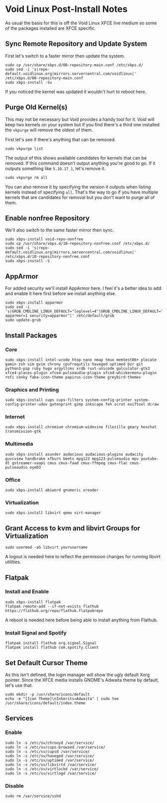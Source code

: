 # Void Linux Post-Install Notes

As usual the basis for this is off the Void Linux XFCE live medium so some of
the packages installed are XFCE specific.

## Sync Remote Repository and Update System

First let's switch to a faster mirror then update the system.

```console
sudo cp /usr/share/xbps.d/00-repository-main.conf /etc/xbps.d/
sudo sed -i 's|repo-default.voidlinux.org|mirrors.servercentral.com/voidlinux|' /etc/xbps.d/00-repository-main.conf
sudo xbps-install -Su
```

If you noticed the kernel was updated it wouldn't hurt to reboot here.

## Purge Old Kernel(s)

This may not be necessary but Void provides a handy tool for it. Void will
keep two kernels on your system but if you find there's a third one installed
the `vkpurge` will remove the oldest of them.

First let's see if there's anything that can be removed.

```console
sudo vkpurge list
```

The output of this shows available candidates for kernels that can be removed.
If this command doesn't output anything you're good to go. If it outputs
something like `5.10.17_1`, let's remove it.

```console
sudo vkpurge rm all
```

You can also remove it by specifying the version it outputs when listing
kernels instead of specifying `all`. That's the way to go if you have
multiple kernels that are candidates for removal but you don't want to purge
all of them.

## Enable nonfree Repository

We'll also switch to the same faster mirror then sync.

```console
sudo xbps-install void-repo-nonfree
sudo cp /usr/share/xbps.d/10-repository-nonfree.conf /etc/xbps.d/
sudo sed -i 's|repo-default.voidlinux.org|mirrors.servercentral.com/voidlinux|' /etc/xbps.d/10-repository-nonfree.conf
sudo xbps-install -S
```

## AppArmor

For added security we'll install AppArmor here. I feel it's a better idea to
add and enable it here first before we install anything else.

```console
sudo xbps-install apparmor
sudo sed -i 's|GRUB_CMDLINE_LINUX_DEFAULT="loglevel=4"|GRUB_CMDLINE_LINUX_DEFAULT="loglevel=4 apparmor=1 security=apparmor"|' /etc/default/grub
sudo update-grub
```

## Install Packages

### Core

```console
sudo xbps-install intel-ucode htop nano nmap tmux memtest86+ plocate gamin zsh vim gvim chrony cpufrequtils haveged uptimed bzr git python3-pip ruby hugo argyllcms xrdb rxvt-unicode galculator-gtk3 xfce4-places-plugin xfce4-pulseaudio-plugin xfce4-whiskermenu-plugin rofi conky faba-icon-theme papirus-icon-theme greybird-themes
```

### Graphics and Printing

```console
sudo xbps-install cups cups-filters system-config-printer system-config-printer-udev gutenprint gimp inkscape feh scrot exiftool dcraw
```

### Internet

```console
sudo xbps-install chromium chromium-widevine filezilla geary hexchat transmission-gtk
```

### Multimedia

```console
sudo xbps-install asunder audacious audacious-plugins audacity guvcview handbrake xfburn beets mpg123 mpg123-pulseaudio mpv youtube-dl gstreamer-vaapi cmus cmus-faad cmus-ffmpeg cmus-flac cmus-pulseaudio eyeD3
```

### Office

```console
sudo xbps-install abiword gnumeric xreader
```

### Virtualization

```console
sudo xbps-install libvirt qemu virt-manager
```

## Grant Access to kvm and libvirt Groups for Virtualization

```console
sudo usermod -aG libvirt yourusername
```

A logout is needed here to reflect the permission changes for running libvirt
utilities.

## Flatpak

### Install and Enable

```console
sudo xbps-install flatpak
flatpak remote-add --if-not-exists flathub https://flathub.org/repo/flathub.flatpakrepo
```

A reboot is needed here before being able to install anything from Flathub.

### Install Signal and Spotify

```console
flatpak install flathub org.signal.Signal
flatpak install flathub com.spotify.Client
```

## Set Default Cursor Theme

As this isn't defined, the login manager will show the ugly default Xorg
pointer. Since the XFCE media installs GNOME's Adwaita theme by default, let's
use that.

```console
sudo mkdir -p /usr/share/icons/default
echo -e "[Icon Theme]\nInherits=Adwaita" | sudo tee /usr/share/icons/default/index.theme
```

## Services

### Enable

```console
sudo ln -s /etc/sv/chronyd /var/service/
sudo ln -s /etc/sv/cups-browsed /var/service/
sudo ln -s /etc/sv/cupsd /var/service/
sudo ln -s /etc/sv/haveged /var/service/
sudo ln -s /etc/sv/uptimed /var/service/
sudo ln -s /etc/sv/libvirtd /var/service/
sudo ln -s /etc/sv/virtlockd /var/service/
sudo ln -s /etc/sv/virtlogd /var/service/
```

### Disable

```console
sudo rm /var/service/sshd
```
